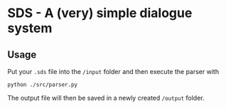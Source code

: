 # SDS - A (very) simple dialogue system

## Usage

Put your `.sds` file into the `/input` folder and then execute the parser with

```
python ./src/parser.py
```

The output file will then be saved in a newly created `/output` folder.
